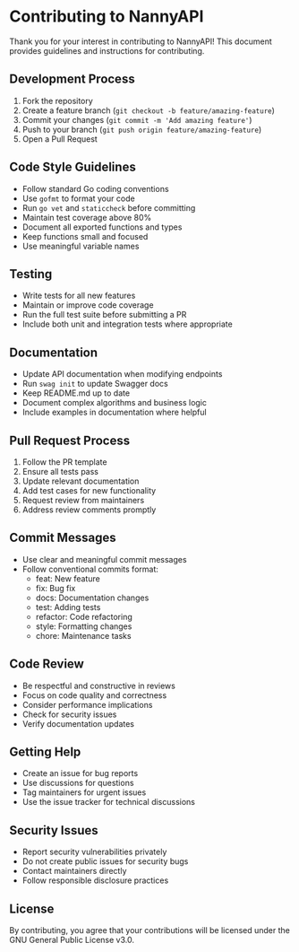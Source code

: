 # Contributing to NannyAPI

Thank you for your interest in contributing to NannyAPI! This document provides guidelines and instructions for contributing.

## Development Process

1. Fork the repository
2. Create a feature branch (`git checkout -b feature/amazing-feature`)
3. Commit your changes (`git commit -m 'Add amazing feature'`)
4. Push to your branch (`git push origin feature/amazing-feature`)
5. Open a Pull Request

## Code Style Guidelines

- Follow standard Go coding conventions
- Use `gofmt` to format your code
- Run `go vet` and `staticcheck` before committing
- Maintain test coverage above 80%
- Document all exported functions and types
- Keep functions small and focused
- Use meaningful variable names

## Testing

- Write tests for all new features
- Maintain or improve code coverage
- Run the full test suite before submitting a PR
- Include both unit and integration tests where appropriate

## Documentation

- Update API documentation when modifying endpoints
- Run `swag init` to update Swagger docs
- Keep README.md up to date
- Document complex algorithms and business logic
- Include examples in documentation where helpful

## Pull Request Process

1. Follow the PR template
2. Ensure all tests pass
3. Update relevant documentation
4. Add test cases for new functionality
5. Request review from maintainers
6. Address review comments promptly

## Commit Messages

- Use clear and meaningful commit messages
- Follow conventional commits format:
  - feat: New feature
  - fix: Bug fix
  - docs: Documentation changes
  - test: Adding tests
  - refactor: Code refactoring
  - style: Formatting changes
  - chore: Maintenance tasks

## Code Review

- Be respectful and constructive in reviews
- Focus on code quality and correctness
- Consider performance implications
- Check for security issues
- Verify documentation updates

## Getting Help

- Create an issue for bug reports
- Use discussions for questions
- Tag maintainers for urgent issues
- Use the issue tracker for technical discussions

## Security Issues

- Report security vulnerabilities privately
- Do not create public issues for security bugs
- Contact maintainers directly
- Follow responsible disclosure practices

## License

By contributing, you agree that your contributions will be licensed under the GNU General Public License v3.0.
